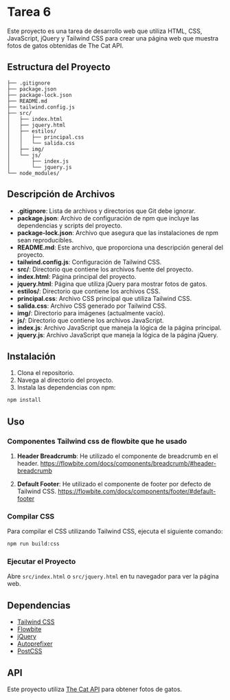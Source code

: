 # Tarea 6
Este proyecto es una tarea de desarrollo web que utiliza HTML, CSS, JavaScript, jQuery y Tailwind CSS para crear una página web que muestra fotos de gatos obtenidas de The Cat API.

## Estructura del Proyecto

```
├── .gitignore
├── package.json
├── package-lock.json
├── README.md
├── tailwind.config.js
├── src/
│   ├── index.html
│   ├── jquery.html
│   ├── estilos/
│   │   ├── principal.css
│   │   └── salida.css
│   ├── img/
│   └── js/
│       ├── index.js
│       └── jquery.js
└── node_modules/
```

## Descripción de Archivos

- **.gitignore**: Lista de archivos y directorios que Git debe ignorar.
- **package.json**: Archivo de configuración de npm que incluye las dependencias y scripts del proyecto.
- **package-lock.json**: Archivo que asegura que las instalaciones de npm sean reproducibles.
- **README.md**: Este archivo, que proporciona una descripción general del proyecto.
- **tailwind.config.js**: Configuración de Tailwind CSS.
- **src/**: Directorio que contiene los archivos fuente del proyecto.
- **index.html**: Página principal del proyecto.
- **jquery.html**: Página que utiliza jQuery para mostrar fotos de gatos.
- **estilos/**: Directorio que contiene los archivos CSS.
- **principal.css**: Archivo CSS principal que utiliza Tailwind CSS.
- **salida.css**: Archivo CSS generado por Tailwind CSS.
- **img/**: Directorio para imágenes (actualmente vacío).
- **js/**: Directorio que contiene los archivos JavaScript.
- **index.js**: Archivo JavaScript que maneja la lógica de la página principal.
- **jquery.js**: Archivo JavaScript que maneja la lógica de la página jQuery.

## Instalación

1. Clona el repositorio.
2. Navega al directorio del proyecto.
3. Instala las dependencias con npm:

```sh
npm install
```

## Uso

### Componentes Tailwind css de flowbite que he usado
1. **Header Breadcrumb**: He utilizado el componente de breadcrumb en el header.
https://flowbite.com/docs/components/breadcrumb/#header-breadcrumb

2. **Default Footer**: He utilizado el componente de footer por defecto de Tailwind CSS.
https://flowbite.com/docs/components/footer/#default-footer
### Compilar CSS

Para compilar el CSS utilizando Tailwind CSS, ejecuta el siguiente comando:

```sh
npm run build:css
```

### Ejecutar el Proyecto

Abre `src/index.html` o `src/jquery.html` en tu navegador para ver la página web.

## Dependencias

- [Tailwind CSS](https://tailwindcss.com/)
- [Flowbite](https://flowbite.com/)
- [jQuery](https://jquery.com/)
- [Autoprefixer](https://github.com/postcss/autoprefixer)
- [PostCSS](https://postcss.org/)

## API

Este proyecto utiliza [The Cat API](https://thecatapi.com/) para obtener fotos de gatos.
